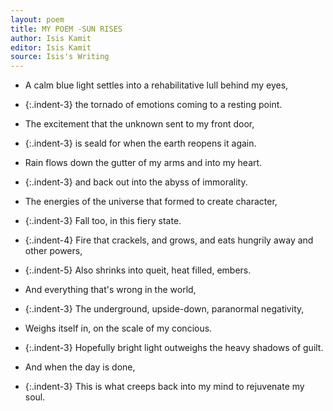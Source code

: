 ```yaml
---
layout: poem
title: MY POEM -SUN RISES
author: Isis Kamit
editor: Isis Kamit
source: Isis's Writing
---
```


- A calm blue light settles into a rehabilitative lull behind my eyes,
- {:.indent-3} the tornado of emotions coming to a resting point. 

- The excitement that the unknown sent to my front door,
- {:.indent-3} is seald for when the earth reopens it again.

- Rain flows down the gutter of my arms and into my heart. 
- {:.indent-3} and back out into the abyss of immorality. 

- The energies of the universe that formed to create character,
- {:.indent-3} Fall too, in this fiery state.
- {:.indent-4} Fire that crackels, and grows, and eats hungrily away and other powers,
- {:.indent-5} Also shrinks into queit, heat filled, embers. 

- And everything that's wrong in the world, 
- {:.indent-3} The underground, upside-down, paranormal negativity, 
- Weighs itself in, on the scale of my concious. 

- {:.indent-3} Hopefully bright light outweighs the heavy shadows of guilt. 

- And when the day is done,
- {:.indent-3} This is what creeps back into my mind to rejuvenate my soul. 